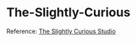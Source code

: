 # The-Slightly-Curious

Reference: [The Slightly Curious Studio](https://theslightlycurious.studio/)
